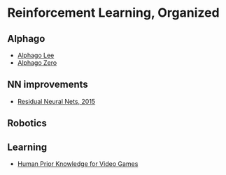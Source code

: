 # Reinforcement Learning, Organized

## Alphago
* [Alphago Lee](https://drive.google.com/open?id=1trUxNM2Kvo2wwRh0vjGW3Es1wW5e7m_k)
* [Alphago Zero](https://deepmind.com/documents/119/agz_unformatted_nature.pdf)

## NN improvements
* [Residual Neural Nets, 2015](https://arxiv.org/abs/1512.03385)


## Robotics

## Learning
* [Human Prior Knowledge for Video Games](https://openreview.net/pdf?id=Hk91SGWR-)
